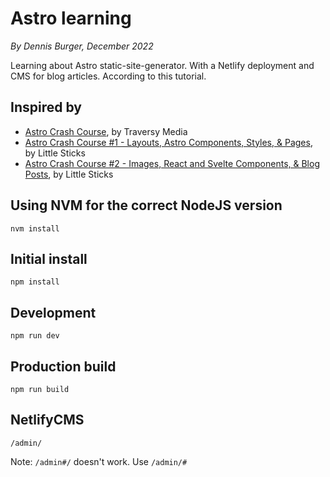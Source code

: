 # Astro learning

*By Dennis Burger, December 2022*

Learning about Astro static-site-generator. With a Netlify deployment and CMS for blog articles. According to this tutorial.

## Inspired by

* [Astro Crash Course](https://www.youtube.com/watch?v=Oi9z5gfIHJs), by Traversy Media
* [Astro Crash Course #1 - Layouts, Astro Components, Styles, & Pages](https://www.youtube.com/watch?v=cbYr75_R15M), by Little Sticks
* [Astro Crash Course #2 - Images, React and Svelte Components, & Blog Posts](https://www.youtube.com/watch?v=xcDUpe1NfCQ), by Little Sticks

## Using NVM for the correct NodeJS version

    nvm install

## Initial install

    npm install

## Development

    npm run dev

## Production build

    npm run build

## NetlifyCMS

    /admin/

Note: `/admin#/` doesn't work. Use `/admin/#`